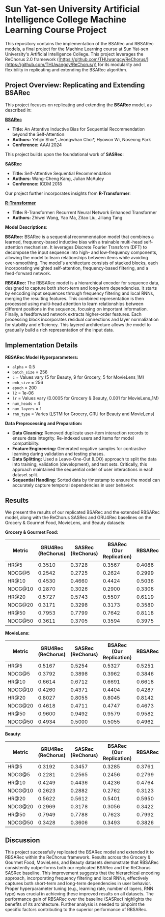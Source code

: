 # Sun Yat-sen University Artificial Intelligence College Machine Learning Course Project

This repository contains the implementation of the BSARec and RBSARec models, a final project for the Machine Learning course at Sun Yat-sen University's Artificial Intelligence College. This project leverages the ReChorus 2.0 framework ([https://github.com/THUwangcy/ReChorus/](https://github.com/THUwangcy/ReChorus/)) for its modularity and flexibility in replicating and extending the BSARec algorithm.


## Project Overview: Replicating and Extending BSARec

This project focuses on replicating and extending the **BSARec** model, as described in:

**[BSARec](https://arxiv.org/abs/2312.10325)**
* **Title:** An Attentive Inductive Bias for Sequential Recommendation beyond the Self-Attention
* **Authors:** Yehjin Shin*, Jeongwhan Choi*, Hyowon Wi, Noseong Park
* **Conference:** AAAI 2024

This project builds upon the foundational work of **SASRec**:

**[SASRec](https://arxiv.org/abs/1808.09781)**
* **Title:** Self-Attentive Sequential Recommendation
* **Authors:** Wang-Cheng Kang, Julian McAuley
* **Conference:** ICDM 2018

Our project further incorporates insights from **R-Transformer**:

**[R-Transformer](https://arxiv.org/abs/1907.05572)**
* **Title:** R-Transformer: Recurrent Neural Network Enhanced Transformer
* **Authors:** Zhiwei Wang, Yao Ma, Zitao Liu, Jiliang Tang


**Model Descriptions:**

**BSARec:** BSARec is a sequential recommendation model that combines a learned, frequency-based inductive bias with a trainable multi-head self-attention mechanism. It leverages Discrete Fourier Transform (DFT) to decompose the input sequence into high- and low-frequency components, allowing the model to learn relationships between items while avoiding over-smoothing. The model's architecture consists of stacked blocks, each incorporating weighted self-attention, frequency-based filtering, and a feed-forward network.


**RBSARec:** The RBSARec model is a hierarchical encoder for sequence data, designed to capture both short-term and long-term dependencies. It starts by encoding input sequences through frequency filtering and local RNNs, merging the resulting features. This combined representation is then processed using multi-head attention to learn relationships between different positions in the sequence, focusing on important information. Finally, a feedforward network extracts higher-order features. Each processing block incorporates residual connections and layer normalization for stability and efficiency. This layered architecture allows the model to gradually build a rich representation of the input data.


## Implementation Details

**RBSARec Model Hyperparameters:**

* `alpha` = 0.5
* `batch_size` = 256
* `c` = Values vary (5 for Beauty, 9 for Grocery, 5 for MovieLens_1M)
* `emb_size` = 256
* `epoch` = 200
* `l2` = 1e-06
* `lr` = Values vary (0.0005 for Grocery & Beauty, 0.001 for MovieLens_1M)
* `num_heads` = 4
* `num_layers` = 1
* `rnn_type` = Varies (LSTM for Grocery, GRU for Beauty and MovieLens)


**Data Preprocessing and Preparation:**

* **Data Cleaning:** Removed duplicate user-item interaction records to ensure data integrity.  Re-indexed users and items for model compatibility.
* **Feature Engineering:** Generated negative samples for contrastive learning during validation and testing phases.
* **Data Splitting:** Used a Leave-One-Out (LOO) approach to split the data into training, validation (development), and test sets.  Critically, this approach maintained the sequential order of user interactions in each dataset split.
* **Sequential Handling:** Sorted data by timestamp to ensure the model can accurately capture temporal dependencies in user behavior.


## Results

We present the results of our replicated BSARec and the extended RBSARec model, along with the ReChorus SASRec and GRU4Rec baselines on the Grocery & Gourmet Food, MovieLens, and Beauty datasets:

**Grocery & Gourmet Food:**

| Metric      | GRU4Rec (ReChorus) | SASRec (ReChorus) | BSARec (Our Replication) | RBSARec   |
|--------------|--------------------|--------------------|--------------------------|------------|
| HR@5         |  0.3510 | 0.3728             | 0.3567                    | 0.4086    |
| NDCG@5       |  0.2542 | 0.2725             | 0.2624                    | 0.2999    |
| HR@10        |  0.4530 | 0.4660             | 0.4424                    | 0.5036    |
| NDCG@10      |  0.2870 | 0.3026             | 0.2900                    | 0.3306    |
| HR@20        |  0.5727 | 0.5743             | 0.5507                    | 0.6119    |
| NDCG@20      |  0.3171 | 0.3298             | 0.3173                    | 0.3580    |
| HR@50        |  0.7953 | 0.7799             | 0.7642                    | 0.8118    |
| NDCG@50      |  0.3611 | 0.3705             | 0.3594                    | 0.3975    |


**MovieLens:**

| Metric      | GRU4Rec (ReChorus) | SASRec (ReChorus) | BSARec (Our Replication) | RBSARec   |
|--------------|--------------------|--------------------|--------------------------|------------|
| HR@5         | 0.5167              | 0.5254             | 0.5327                    | 0.5251     |
| NDCG@5       | 0.3792              | 0.3898             | 0.3962                    | 0.3846      |
| HR@10        | 0.6614              | 0.6712             | 0.6691                    | 0.6618   |
| NDCG@10      | 0.4260              | 0.4371             | 0.4404                    | 0.4287   |
| HR@20        | 0.8027              | 0.8055             | 0.8045                    | 0.8142   |
| NDCG@20      | 0.4618              | 0.4711             | 0.4747                    | 0.4673  |
| HR@50        | 0.9600              | 0.9492             | 0.9579                    | 0.9582   |
| NDCG@50      | 0.4934              | 0.5000             | 0.5055                    | 0.4962   |


**Beauty:**

| Metric      | GRU4Rec (ReChorus) | SASRec (ReChorus) | BSARec (Our Replication) | RBSARec   |
|--------------|--------------------|--------------------|--------------------------|------------|
| HR@5         | 0.3192              | 0.3457             | 0.3285                    | 0.3761    |
| NDCG@5       | 0.2281              | 0.2565             | 0.2456                    | 0.2799    |
| HR@10        | 0.4249              | 0.4436             | 0.4236                    | 0.4764    |
| NDCG@10      | 0.2623              | 0.2882             | 0.2762                    | 0.3123    |
| HR@20        | 0.5622              | 0.5612             | 0.5401                    | 0.5950    |
| NDCG@20      | 0.2969              | 0.3178             | 0.3056                    | 0.3422    |
| HR@50        | 0.7949              | 0.7788             | 0.7623                    | 0.7992    |
| NDCG@50      | 0.3428              | 0.3606             | 0.3493                    | 0.3826    |


## Discussion

This project successfully replicated the BSARec model and extended it to RBSARec within the ReChorus framework. Results across the Grocery & Gourmet Food, MovieLens, and Beauty datasets demonstrate that RBSARec consistently outperforms both our replicated BSARec and the ReChorus SASRec baseline. This improvement suggests that the hierarchical encoding approach, incorporating frequency filtering and local RNNs, effectively captures both short-term and long-term dependencies in user behavior. Proper hyperparameter tuning (e.g., learning rate, number of layers, RNN type) was crucial in achieving these improved results on all datasets. The performance gain of RBSARec over the baseline (SASRec) highlights the benefits of its architecture. Further analysis is needed to pinpoint the specific factors contributing to the superior performance of RBSARec.
